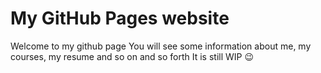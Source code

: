 # My GitHub Pages website

Welcome to my github page
You will see some information about me, my courses, my resume and so on and so forth
It is still WIP 😉
